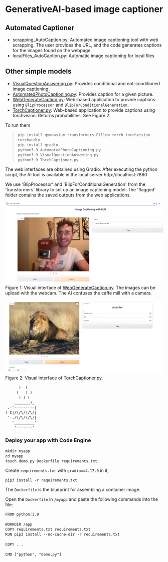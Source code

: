 # GenerativeAI-based image captioner

## Automated Captioner
 - scrapping_AutoCaption.py: Automated image captioning tool with web scrapping. The user provides the URL, and the code generates captions for the images found on the webpage.
 - localFiles_AutoCaption.py: Automatic image captioning for local files

  

<!--
## IMG Captioning AI project

 Image captioning tool using the BLIP model from Hugging Face's Transformers. It stands from *Bootstrapping Language-Image Pre-training*.

 Create a `vevn`:

    pip3 install virtualenv 
    virtualenv my_env # create a virtual environment my_env
    source my_env/bin/activate # activate my_env
     # installing required libraries in my_env
    pip install langchain==0.1.11 gradio==4.21.0 transformers==4.38.2 bs4==0.0.2 requests==2.31.0 torch==2.2.1

Execute:
>     python3.9 IMG_CaptioningAI.py

 - AutoProcessor: Class used for preprocessing data for the BLIP model. . It wraps a BLIP image processor and an OPT/T5 tokenizer into a single processor. This means it can handle both image and text data, preparing it for input into the BLIP model.
 - BlipForConditionalGeneration: Used for conditional text generation given an image and an optional text prompt.

The argument `max_new_tokens=50` specifies that the model should generate a caption of up to 50 tokens in length.


-->

## Other simple models
 - [VisualQuestionAnswering.py](https://github.com/MartinezAgullo/GenAI_1_ImgCaptioner/blob/main/VisualQuestionAnswering.py): Provides conditional and not-conditioned image captioning.
 - [AutomatedPhotoCaptioning.py](https://github.com/MartinezAgullo/GenAI_1_ImgCaptioner/blob/main/AutomatedPhotoCaptioning.py): Provides caption for a given picture.
 - [WebGenerateCaption.py](https://github.com/MartinezAgullo/GenAI_1_ImgCaptioner/blob/main/WebGenerateCaption.py): Web-based application to provide captions using `BlipProcessor` and `BlipForConditionalGeneration`.
 - [TorchCaptioner.py](https://github.com/MartinezAgullo/GenAI_1_ImgCaptioner/blob/main/TorchCaptioner.py):  Web-based application to provide captions using torchvision. Returns probabilities. See Figure 2.

To run them 
>     pip install gymnasium transformers Pillow torch torchvision torchaudio
>     pip install gradio
>     python3.9 AutomatedPhotoCaptioning.py
>     python3.9 VisualQuestionAnswering.py
>     python3.9 TorchCaptioner.py
The web interfaces are obtained using Gradio. After executing the python script, the AI tool is available in the local server http://localhost:7860
  

We use 'BlipProcessor' and 'BlipForConditionalGeneration' from the 'transformers' library to set up an image captioning model.  The 'flagged' folder contains the saved outputs from the web applications.
<!-- For [TorchCaptioner.py](https://github.com/MartinezAgullo/GenAI_1_ImgCaptioner/blob/main/TorchCaptioner.py), the torchvision model is used. -->



<!-- ![Image of me riding a tractor](https://github.com/MartinezAgullo/GenAI_1_ImgCaptioner/blob/main/test_data/Results/ScreenshotResult_1.png) -->

![Image of me holding an old coffee mill](https://github.com/MartinezAgullo/GenAI_1_ImgCaptioner/blob/main/test_data/Results/ScreenshotResult_2.png)
Figure 1: Visual interface of [WebGenerateCaption.py](https://github.com/MartinezAgullo/GenAI_1_ImgCaptioner/blob/main/WebGenerateCaption.py). The images can be upload with the webcam. The AI confuses the caffe mill with a camera.


![Lion MisID](https://github.com/MartinezAgullo/GenAI_1_ImgCaptioner/blob/main/test_data/Results/ScreenshotResult_3.png)
Figure 2: Visual interface of [TorchCaptioner.py](https://github.com/MartinezAgullo/GenAI_1_ImgCaptioner/blob/main/TorchCaptioner.py).



          )  (
         (   ) )
          ) ( (
        _______)_
     .-'---------|  
    ( C|/\/\/\/\/|
     '-./\/\/\/\/|
       '_________'
        '-------'

### Deploy your app with Code Engine

    mkdir myapp
    cd myapp
    touch demo.py Dockerfile requirements.txt

Create `requirements.txt` with `gradio==4.17.0` in it,

    pip3 install -r requirements.txt

The  `Dockerfile`  is the blueprint for assembling a container image.

Open the  `Dockerfile`  in  `/myapp`  and paste the following commands into the file:

    FROM python:3.9
    
    WORKDIR /app
    COPY requirements.txt requirements.txt
    RUN pip3 install --no-cache-dir -r requirements.txt
    
    COPY . .
    
    CMD ["python", "demo.py"]

